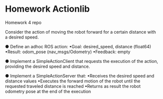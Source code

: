 # Homework Actionlib
Homework 4 repo

Consider the action of moving the robot forward for a certain distance with a 
desired speed.

● Define an ad­hoc ROS action:
  •Goal: desired_speed, distance (float64)
  •Result: odom_pose (nav_msgs/Odometry) 
  •Feedback: empty 
  
● Implement a SimpleActionClient that requests the execution of the action, 
  providing the desired speed and distance.
  
● Implement a SimpleActionServer that:
  •Receives the desired speed and distance values
  •Executes the forward motion of the robot until the requested traveled distance is reached
  •Returns as result the robot odometry pose at the end of the execution
